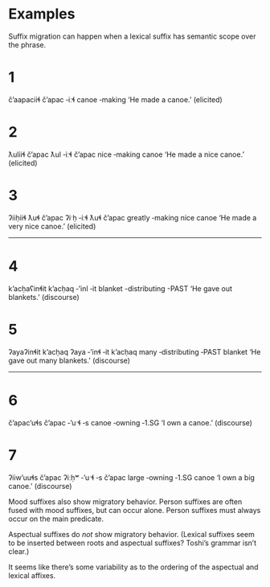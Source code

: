 # Examples

Suffix migration can happen when a lexical suffix has semantic scope over the phrase.

# 1
čʼaapaciiɬ
čʼapac ‑iːɬ
canoe  ‑making
‘He made a canoe.’ (elicited)

# 2
ƛuliiɬ       čʼapac
ƛul  ‑iːɬ    čʼapac
nice ‑making canoe
‘He made a nice canoe.’ (elicited)

# 3
ʔiiḥiiɬ         ƛuɬ  čʼapac
ʔiˑḥ    ‑iːɬ    ƛuɬ  čʼapac
greatly ‑making nice canoe
‘He made a very nice canoe.’ (elicited)

---

# 4
kʼacḥaʕinɬit
kʼacḥaq ‑ʼinl         ‑it
blanket -distributing -PAST
‘He gave out blankets.’ (discourse)

# 5
ʔayaʔinɬit               kʼacḥaq
ʔaya ‑ʼinɬ         ‑it   kʼacḥaq
many ‑distributing ‑PAST blanket
‘He gave out many blankets.’ (discourse)

---

# 6
čʼapacʼuɬs
čʼapac ‑ʼuˑɬ   ‑s
canoe  ‑owning ‑1.SG
‘I own a canoe.’ (discourse)

# 7
ʔiiwʼuuɬs           čʼapac
ʔiːḥʷ ‑ʼuˑɬ   ‑s    čʼapac
large ‑owning ‑1.SG canoe
‘I own a big canoe.’ (discourse)

Mood suffixes also show migratory behavior. Person suffixes are often fused with mood suffixes, but can occur alone. Person suffixes must always occur on the main predicate.

Aspectual suffixes do _not_ show migratory behavior. (Lexical suffixes seem to be inserted  between roots and aspectual suffixes? Toshi’s grammar isn’t clear.)

It seems like there’s some variability as to the ordering of the aspectual and lexical affixes.
